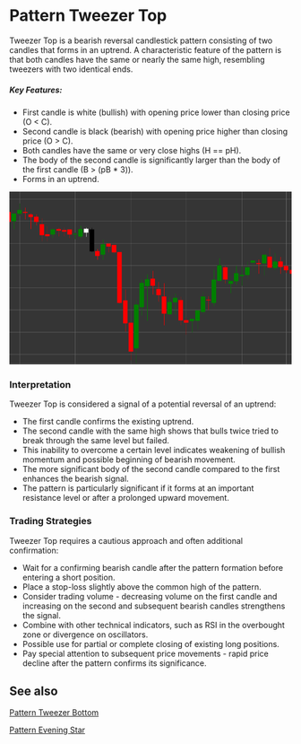 # Pattern Tweezer Top

Tweezer Top is a bearish reversal candlestick pattern consisting of two candles that forms in an uptrend. A characteristic feature of the pattern is that both candles have the same or nearly the same high, resembling tweezers with two identical ends.

##### Key Features:

- First candle is white (bullish) with opening price lower than closing price (O < C).
- Second candle is black (bearish) with opening price higher than closing price (O > C).
- Both candles have the same or very close highs (H == pH).
- The body of the second candle is significantly larger than the body of the first candle (B > (pB * 3)).
- Forms in an uptrend.

![Tweezer Top Pattern](../../../images/tweezertoppattern.png)

### Interpretation

Tweezer Top is considered a signal of a potential reversal of an uptrend:

- The first candle confirms the existing uptrend.
- The second candle with the same high shows that bulls twice tried to break through the same level but failed.
- This inability to overcome a certain level indicates weakening of bullish momentum and possible beginning of bearish movement.
- The more significant body of the second candle compared to the first enhances the bearish signal.
- The pattern is particularly significant if it forms at an important resistance level or after a prolonged upward movement.

### Trading Strategies

Tweezer Top requires a cautious approach and often additional confirmation:

- Wait for a confirming bearish candle after the pattern formation before entering a short position.
- Place a stop-loss slightly above the common high of the pattern.
- Consider trading volume - decreasing volume on the first candle and increasing on the second and subsequent bearish candles strengthens the signal.
- Combine with other technical indicators, such as RSI in the overbought zone or divergence on oscillators.
- Possible use for partial or complete closing of existing long positions.
- Pay special attention to subsequent price movements - rapid price decline after the pattern confirms its significance.

## See also

[Pattern Tweezer Bottom](tweezer_bottom.md)

[Pattern Evening Star](evening_star.md)